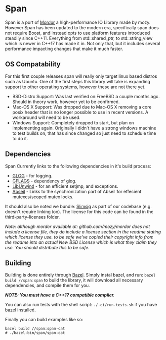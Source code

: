 # Span #

Span is a port of [Mordor](https://github.com/mozy/mordor) a high-performance
IO Library made by mozy. However Span has been updated to the modern era,
specifically span does not require Boost, and instead opts to use platform
features introduced steadily since C++11. Everything from std::shared_ptr, to
std::string_view which is newer in C++17 has made it in. Not only that, but
it includes several performance impacting changes that make it much faster.

## OS Compatability ##

For this first couple releases span will really only target linux based distros
such as Ubuntu. One of the first steps this library will take is expanding
support to other operating systems, however these are not there yet.

  * BSD-Distro Support: Was last verified on FreeBSD a couple months ago.
    Should in theory work, however yet to be confirmed.
  * Mac-OS X Support: Was dropped due to Mac-OS X removing a core posix header
    that is no longer possible to use in recent versions. A workaround will
    need to be used.
  * Windows Support: Completely dropped to start, but plan on implementing
    again. Originally I didn't have a strong windows machine to test builds
    on, that has since changed so just need to schedule time to do it.

## Dependencies ##

Span Currently links to the following dependencies in it's build process:

  * [GLOG](https://github.com/google/glog) - for logging.
  * [GFLAGS](https://github.com/gflags/gflags) - dependency of glog.
  * [LibUnwind](https://www.nongnu.org/libunwind/) - for an efficient setjmp,
    and exceptions.
  * [Abseil](https://abseil.io/) - Links to the synchronization part of Abseil
    for effecient mutexes/scoped mutex locks.

It should also be noted we bundle: [Slimsig](https://github.com/ilsken/slimsig)
as part of our codebase (e.g. doesn't require linking too). The license for
this code can be found in the third-party-licenses folder.

_Note: although mordor available at: github.com/mozy/mordor does not include a
license file, they do include a license section in the readme stating which
license they use. to be safe we've copied their copyright info from the readme
into an actual New BSD License which is what they claim they use. You should
distribute this to be safe._

## Building ##

Building is done entirely through [Bazel](https://bazel.build/). Simply instal
bazel, and run: `bazel build //span:span` to build the library, it will
download all necessary dependencies, and compile them for you.

***NOTE: You must have a C++17 compatible compiler.***

You can also run tests with the shell script: `./.ci/run-tests.sh` if you have
bazel installed.

Finally you can build examples like so:

  ```
  bazel build //span:span-cat
  # ./bazel-bin/span/span-cat
  ```
